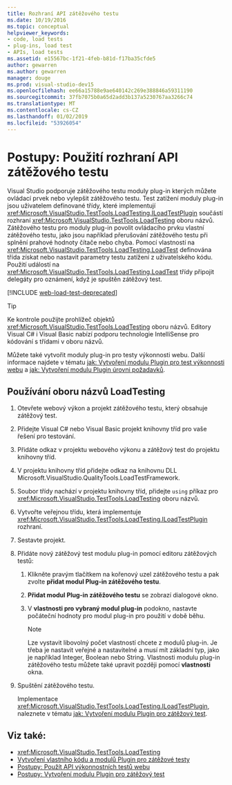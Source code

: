```yaml
---
title: Rozhraní API zátěžového testu
ms.date: 10/19/2016
ms.topic: conceptual
helpviewer_keywords:
- code, load tests
- plug-ins, load test
- APIs, load tests
ms.assetid: e15567bc-1f21-4feb-b81d-f17ba35cfde5
author: gewarren
ms.author: gewarren
manager: douge
ms.prod: visual-studio-dev15
ms.openlocfilehash: ee66a15788e9ae640142c269e388846a59311190
ms.sourcegitcommit: 37fb7075b0a65d2add3b137a5230767aa3266c74
ms.translationtype: MT
ms.contentlocale: cs-CZ
ms.lasthandoff: 01/02/2019
ms.locfileid: "53926054"
---
```

# <a name="how-to-use-the-load-test-api"></a>Postupy: Použití rozhraní API zátěžového testu

Visual Studio podporuje zátěžového testu moduly plug-in kterých můžete ovládací prvek nebo vylepšit zátěžového testu. Test zatížení moduly plug-in jsou uživatelem definované třídy, které implementují <xref:Microsoft.VisualStudio.TestTools.LoadTesting.ILoadTestPlugin> součástí rozhraní <xref:Microsoft.VisualStudio.TestTools.LoadTesting> oboru názvů. Zátěžového testu pro moduly plug-in povolit ovládacího prvku vlastní zátěžového testu, jako jsou například přerušování zátěžového testu při splnění prahové hodnoty čítače nebo chyba. Pomocí vlastností na <xref:Microsoft.VisualStudio.TestTools.LoadTesting.LoadTest> definována třída získat nebo nastavit parametry testu zatížení z uživatelského kódu. Použití událostí na <xref:Microsoft.VisualStudio.TestTools.LoadTesting.LoadTest> třídy připojit delegáty pro oznámení, když je spuštěn zátěžový test.

[!INCLUDE [web-load-test-deprecated](includes/web-load-test-deprecated.md)]

> [!TIP]
> Ke kontrole použijte prohlížeč objektů <xref:Microsoft.VisualStudio.TestTools.LoadTesting> oboru názvů. Editory Visual C# i Visual Basic nabízí podporu technologie IntelliSense pro kódování s třídami v oboru názvů.

Můžete také vytvořit moduly plug-in pro testy výkonnosti webu. Další informace najdete v tématu [jak: Vytvoření modulu Plugin pro test výkonnosti webu](../test/how-to-create-a-web-performance-test-plug-in.md) a [jak: Vytvoření modulu Plugin úrovni požadavků](../test/how-to-create-a-request-level-plug-in.md).

## <a name="to-use-the-loadtesting-namespace"></a>Používání oboru názvů LoadTesting

1.  Otevřete webový výkon a projekt zátěžového testu, který obsahuje zátěžový test.

2.  Přidejte Visual C# nebo Visual Basic projekt knihovny tříd pro vaše řešení pro testování.

3.  Přidáte odkaz v projektu webového výkonu a zátěžový test do projektu knihovny tříd.

4.  V projektu knihovny tříd přidejte odkaz na knihovnu DLL Microsoft.VisualStudio.QualityTools.LoadTestFramework.

5.  Soubor třídy nachází v projektu knihovny tříd, přidejte `using` příkaz pro <xref:Microsoft.VisualStudio.TestTools.LoadTesting> oboru názvů.

6.  Vytvořte veřejnou třídu, která implementuje <xref:Microsoft.VisualStudio.TestTools.LoadTesting.ILoadTestPlugin> rozhraní.

7.  Sestavte projekt.

8.  Přidáte nový zátěžový test modulu plug-in pomocí editoru zátěžových testů:

    1.  Klikněte pravým tlačítkem na kořenový uzel zátěžového testu a pak zvolte **přidat modul Plug-in zátěžového testu**.

    2.  **Přidat modul Plug-in zátěžového testu** se zobrazí dialogové okno.

    3.  V **vlastnosti pro vybraný modul plug-in** podokno, nastavte počáteční hodnoty pro modul plug-in pro použití v době běhu.

        > [!NOTE]
        > Lze vystavit libovolný počet vlastností chcete z modulů plug-in. Je třeba je nastavit veřejné a nastavitelné a musí mít základní typ, jako je například Integer, Boolean nebo String. Vlastnosti modulu plug-in zátěžového testu můžete také upravit později pomocí **vlastnosti** okna.

9. Spuštění zátěžového testu.

     Implementace <xref:Microsoft.VisualStudio.TestTools.LoadTesting.ILoadTestPlugin>, naleznete v tématu [jak: Vytvoření modulu Plugin pro zátěžový test](../test/how-to-create-a-load-test-plug-in.md).

## <a name="see-also"></a>Viz také:

- <xref:Microsoft.VisualStudio.TestTools.LoadTesting>
- [Vytvoření vlastního kódu a modulů Plugin pro zátěžové testy](../test/create-custom-code-and-plug-ins-for-load-tests.md)
- [Postupy: Použít API výkonnostních testů webu](../test/how-to-use-the-web-performance-test-api.md)
- [Postupy: Vytvoření modulu Plugin pro zátěžový test](../test/how-to-create-a-load-test-plug-in.md)